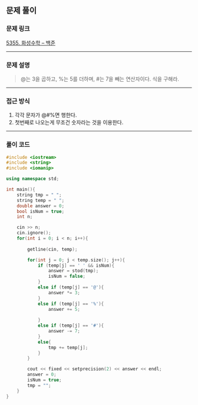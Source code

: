 ##  문제 풀이

###  문제 링크  
[5355. 화성수학 – 백준](https://www.acmicpc.net/problem/5355)

---

###  문제 설명  
> @는 3을 곱하고, %는 5를 더하며, #는 7을 빼는 연산자이다. 식을 구해라.
---

###  접근 방식  
1. 각각 문자가 @#%면 행한다.
2. 첫번째로 나오는게 무조건 숫자라는 것을 이용한다.

---

### 풀이 코드

```cpp
#include <iostream>
#include <string>
#include <iomanip>

using namespace std;

int main(){
    string tmp = " ";
    string temp = " ";
    double answer = 0;
    bool isNum = true;
    int n;

    cin >> n;
    cin.ignore();
    for(int i = 0; i < n; i++){
        
        getline(cin, temp);

        for(int j = 0; j < temp.size(); j++){
            if (temp[j] == ' ' && isNum){
                answer = stod(tmp);
                isNum = false;
            }
            else if (temp[j] == '@'){
                answer *= 3;
            }
            else if (temp[j] == '%'){
                answer += 5;
                
            }
            else if (temp[j] == '#'){
                answer -= 7;
            }
            else{
                tmp += temp[j];
            }
        }

        cout << fixed << setprecision(2) << answer << endl;
        answer = 0;
        isNum = true;
        tmp = "";
    }
} 
```


